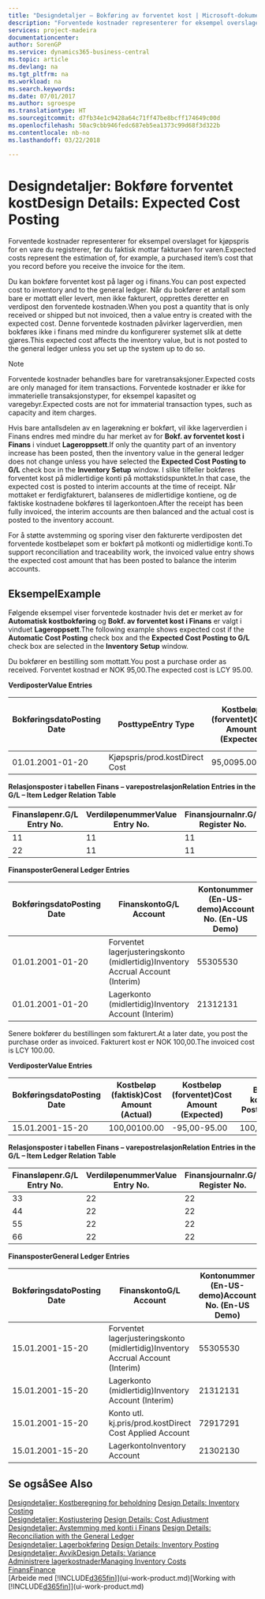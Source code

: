 ```yaml
---
title: "Designdetaljer – Bokføring av forventet kost | Microsoft-dokumentasjon"
description: "Forventede kostnader representerer for eksempel overslaget for kjøpspris for en vare du registrerer, før du faktisk mottar fakturaen for varen."
services: project-madeira
documentationcenter: 
author: SorenGP
ms.service: dynamics365-business-central
ms.topic: article
ms.devlang: na
ms.tgt_pltfrm: na
ms.workload: na
ms.search.keywords: 
ms.date: 07/01/2017
ms.author: sgroespe
ms.translationtype: HT
ms.sourcegitcommit: d7fb34e1c9428a64c71ff47be8bcff174649c00d
ms.openlocfilehash: 50ac9cbb946fedc687eb5ea1373c99d68f3d322b
ms.contentlocale: nb-no
ms.lasthandoff: 03/22/2018

---
```

# <a name="design-details-expected-cost-posting"></a><span data-ttu-id="78ad3-103">Designdetaljer: Bokføre forventet kost</span><span class="sxs-lookup"><span data-stu-id="78ad3-103">Design Details: Expected Cost Posting</span></span>
<span data-ttu-id="78ad3-104">Forventede kostnader representerer for eksempel overslaget for kjøpspris for en vare du registrerer, før du faktisk mottar fakturaen for varen.</span><span class="sxs-lookup"><span data-stu-id="78ad3-104">Expected costs represent the estimation of, for example, a purchased item’s cost that you record before you receive the invoice for the item.</span></span>  

 <span data-ttu-id="78ad3-105">Du kan bokføre forventet kost på lager og i finans.</span><span class="sxs-lookup"><span data-stu-id="78ad3-105">You can post expected cost to inventory and to the general ledger.</span></span> <span data-ttu-id="78ad3-106">Når du bokfører et antall som bare er mottatt eller levert, men ikke fakturert, opprettes deretter en verdipost den forventede kostnaden.</span><span class="sxs-lookup"><span data-stu-id="78ad3-106">When you post a quantity that is only received or shipped but not invoiced, then a value entry is created with the expected cost.</span></span> <span data-ttu-id="78ad3-107">Denne forventede kostnaden påvirker lagerverdien, men bokføres ikke i finans med mindre du konfigurerer systemet slik at dette gjøres.</span><span class="sxs-lookup"><span data-stu-id="78ad3-107">This expected cost affects the inventory value, but is not posted to the general ledger unless you set up the system up to do so.</span></span>  

> [!NOTE]  
>  <span data-ttu-id="78ad3-108">Forventede kostnader behandles bare for varetransaksjoner.</span><span class="sxs-lookup"><span data-stu-id="78ad3-108">Expected costs are only managed for item transactions.</span></span> <span data-ttu-id="78ad3-109">Forventede kostnader er ikke for immaterielle transaksjonstyper, for eksempel kapasitet og varegebyr.</span><span class="sxs-lookup"><span data-stu-id="78ad3-109">Expected costs are not for immaterial transaction types, such as capacity and item charges.</span></span>  

 <span data-ttu-id="78ad3-110">Hvis bare antallsdelen av en lagerøkning er bokført, vil ikke lagerverdien i Finans endres med mindre du har merket av for **Bokf. av forventet kost i Finans** i vinduet **Lageroppsett**.</span><span class="sxs-lookup"><span data-stu-id="78ad3-110">If only the quantity part of an inventory increase has been posted, then the inventory value in the general ledger does not change unless you have selected the **Expected Cost Posting to G/L** check box in the **Inventory Setup** window.</span></span> <span data-ttu-id="78ad3-111">I slike tilfeller bokføres forventet kost på midlertidige konti på mottakstidspunktet.</span><span class="sxs-lookup"><span data-stu-id="78ad3-111">In that case, the expected cost is posted to interim accounts at the time of receipt.</span></span> <span data-ttu-id="78ad3-112">Når mottaket er ferdigfakturert, balanseres de midlertidige kontiene, og de faktiske kostnadene bokføres til lagerkontoen.</span><span class="sxs-lookup"><span data-stu-id="78ad3-112">After the receipt has been fully invoiced, the interim accounts are then balanced and the actual cost is posted to the inventory account.</span></span>  

 <span data-ttu-id="78ad3-113">For å støtte avstemming og sporing viser den fakturerte verdiposten det forventede kostbeløpet som er bokført på motkonti og midlertidige konti.</span><span class="sxs-lookup"><span data-stu-id="78ad3-113">To support reconciliation and traceability work, the invoiced value entry shows the expected cost amount that has been posted to balance the interim accounts.</span></span>  

## <a name="example"></a><span data-ttu-id="78ad3-114">Eksempel</span><span class="sxs-lookup"><span data-stu-id="78ad3-114">Example</span></span>  
 <span data-ttu-id="78ad3-115">Følgende eksempel viser forventede kostnader hvis det er merket av for **Automatisk kostbokføring** og **Bokf. av forventet kost i Finans** er valgt i vinduet **Lageroppsett**.</span><span class="sxs-lookup"><span data-stu-id="78ad3-115">The following example shows expected cost if the **Automatic Cost Posting** check box and the **Expected Cost Posting to G/L** check box are selected in the **Inventory Setup** window.</span></span>  

 <span data-ttu-id="78ad3-116">Du bokfører en bestilling som mottatt.</span><span class="sxs-lookup"><span data-stu-id="78ad3-116">You post a purchase order as received.</span></span> <span data-ttu-id="78ad3-117">Forventet kostnad er NOK 95,00.</span><span class="sxs-lookup"><span data-stu-id="78ad3-117">The expected cost is LCY 95.00.</span></span>  

 <span data-ttu-id="78ad3-118">**Verdiposter**</span><span class="sxs-lookup"><span data-stu-id="78ad3-118">**Value Entries**</span></span>  

|<span data-ttu-id="78ad3-119">Bokføringsdato</span><span class="sxs-lookup"><span data-stu-id="78ad3-119">Posting Date</span></span>|<span data-ttu-id="78ad3-120">Posttype</span><span class="sxs-lookup"><span data-stu-id="78ad3-120">Entry Type</span></span>|<span data-ttu-id="78ad3-121">Kostbeløp (forventet)</span><span class="sxs-lookup"><span data-stu-id="78ad3-121">Cost Amount (Expected)</span></span>|<span data-ttu-id="78ad3-122">Forventet kost bokført i Finans</span><span class="sxs-lookup"><span data-stu-id="78ad3-122">Expected Cost Posted to G/L</span></span>|<span data-ttu-id="78ad3-123">Forventet kostnad</span><span class="sxs-lookup"><span data-stu-id="78ad3-123">Expected Cost</span></span>|<span data-ttu-id="78ad3-124">Varepostnr.</span><span class="sxs-lookup"><span data-stu-id="78ad3-124">Item Ledger Entry No.</span></span>|<span data-ttu-id="78ad3-125">Løpenr.</span><span class="sxs-lookup"><span data-stu-id="78ad3-125">Entry No.</span></span>|  
|------------------|----------------|------------------------------|----------------------------------|-------------------|---------------------------|---------------|  
|<span data-ttu-id="78ad3-126">01.01.20</span><span class="sxs-lookup"><span data-stu-id="78ad3-126">01-01-20</span></span>|<span data-ttu-id="78ad3-127">Kjøpspris/prod.kost</span><span class="sxs-lookup"><span data-stu-id="78ad3-127">Direct Cost</span></span>|<span data-ttu-id="78ad3-128">95,00</span><span class="sxs-lookup"><span data-stu-id="78ad3-128">95.00</span></span>|<span data-ttu-id="78ad3-129">95,00</span><span class="sxs-lookup"><span data-stu-id="78ad3-129">95.00</span></span>|<span data-ttu-id="78ad3-130">Ja</span><span class="sxs-lookup"><span data-stu-id="78ad3-130">Yes</span></span>|<span data-ttu-id="78ad3-131">1</span><span class="sxs-lookup"><span data-stu-id="78ad3-131">1</span></span>|<span data-ttu-id="78ad3-132">1</span><span class="sxs-lookup"><span data-stu-id="78ad3-132">1</span></span>|  

 <span data-ttu-id="78ad3-133">**Relasjonsposter i tabellen Finans – varepostrelasjon**</span><span class="sxs-lookup"><span data-stu-id="78ad3-133">**Relation Entries in the G/L – Item Ledger Relation Table**</span></span>  

|<span data-ttu-id="78ad3-134">Finansløpenr.</span><span class="sxs-lookup"><span data-stu-id="78ad3-134">G/L Entry No.</span></span>|<span data-ttu-id="78ad3-135">Verdiløpenummer</span><span class="sxs-lookup"><span data-stu-id="78ad3-135">Value Entry No.</span></span>|<span data-ttu-id="78ad3-136">Finansjournalnr.</span><span class="sxs-lookup"><span data-stu-id="78ad3-136">G/L Register No.</span></span>|  
|--------------------|---------------------|-----------------------|  
|<span data-ttu-id="78ad3-137">1</span><span class="sxs-lookup"><span data-stu-id="78ad3-137">1</span></span>|<span data-ttu-id="78ad3-138">1</span><span class="sxs-lookup"><span data-stu-id="78ad3-138">1</span></span>|<span data-ttu-id="78ad3-139">1</span><span class="sxs-lookup"><span data-stu-id="78ad3-139">1</span></span>|  
|<span data-ttu-id="78ad3-140">2</span><span class="sxs-lookup"><span data-stu-id="78ad3-140">2</span></span>|<span data-ttu-id="78ad3-141">1</span><span class="sxs-lookup"><span data-stu-id="78ad3-141">1</span></span>|<span data-ttu-id="78ad3-142">1</span><span class="sxs-lookup"><span data-stu-id="78ad3-142">1</span></span>|  

 <span data-ttu-id="78ad3-143">**Finansposter**</span><span class="sxs-lookup"><span data-stu-id="78ad3-143">**General Ledger Entries**</span></span>  

|<span data-ttu-id="78ad3-144">Bokføringsdato</span><span class="sxs-lookup"><span data-stu-id="78ad3-144">Posting Date</span></span>|<span data-ttu-id="78ad3-145">Finanskonto</span><span class="sxs-lookup"><span data-stu-id="78ad3-145">G/L Account</span></span>|<span data-ttu-id="78ad3-146">Kontonummer (En-US-demo)</span><span class="sxs-lookup"><span data-stu-id="78ad3-146">Account No. (En-US Demo)</span></span>|<span data-ttu-id="78ad3-147">Beløp</span><span class="sxs-lookup"><span data-stu-id="78ad3-147">Amount</span></span>|<span data-ttu-id="78ad3-148">Løpenr.</span><span class="sxs-lookup"><span data-stu-id="78ad3-148">Entry No.</span></span>|  
|------------------|------------------|---------------------------------|------------|---------------|  
|<span data-ttu-id="78ad3-149">01.01.20</span><span class="sxs-lookup"><span data-stu-id="78ad3-149">01-01-20</span></span>|<span data-ttu-id="78ad3-150">Forventet lagerjusteringskonto (midlertidig)</span><span class="sxs-lookup"><span data-stu-id="78ad3-150">Inventory Accrual Account (Interim)</span></span>|<span data-ttu-id="78ad3-151">5530</span><span class="sxs-lookup"><span data-stu-id="78ad3-151">5530</span></span>|<span data-ttu-id="78ad3-152">-95,00</span><span class="sxs-lookup"><span data-stu-id="78ad3-152">-95.00</span></span>|<span data-ttu-id="78ad3-153">2</span><span class="sxs-lookup"><span data-stu-id="78ad3-153">2</span></span>|  
|<span data-ttu-id="78ad3-154">01.01.20</span><span class="sxs-lookup"><span data-stu-id="78ad3-154">01-01-20</span></span>|<span data-ttu-id="78ad3-155">Lagerkonto (midlertidig)</span><span class="sxs-lookup"><span data-stu-id="78ad3-155">Inventory Account (Interim)</span></span>|<span data-ttu-id="78ad3-156">2131</span><span class="sxs-lookup"><span data-stu-id="78ad3-156">2131</span></span>|<span data-ttu-id="78ad3-157">95,00</span><span class="sxs-lookup"><span data-stu-id="78ad3-157">95.00</span></span>|<span data-ttu-id="78ad3-158">1</span><span class="sxs-lookup"><span data-stu-id="78ad3-158">1</span></span>|  

 <span data-ttu-id="78ad3-159">Senere bokfører du bestillingen som fakturert.</span><span class="sxs-lookup"><span data-stu-id="78ad3-159">At a later date, you post the purchase order as invoiced.</span></span> <span data-ttu-id="78ad3-160">Fakturert kost er NOK 100,00.</span><span class="sxs-lookup"><span data-stu-id="78ad3-160">The invoiced cost is LCY 100.00.</span></span>  

 <span data-ttu-id="78ad3-161">**Verdiposter**</span><span class="sxs-lookup"><span data-stu-id="78ad3-161">**Value Entries**</span></span>  

|<span data-ttu-id="78ad3-162">Bokføringsdato</span><span class="sxs-lookup"><span data-stu-id="78ad3-162">Posting Date</span></span>|<span data-ttu-id="78ad3-163">Kostbeløp (faktisk)</span><span class="sxs-lookup"><span data-stu-id="78ad3-163">Cost Amount (Actual)</span></span>|<span data-ttu-id="78ad3-164">Kostbeløp (forventet)</span><span class="sxs-lookup"><span data-stu-id="78ad3-164">Cost Amount (Expected)</span></span>|<span data-ttu-id="78ad3-165">Bokført kost</span><span class="sxs-lookup"><span data-stu-id="78ad3-165">Cost Posted to G/L</span></span>|<span data-ttu-id="78ad3-166">Forventet kostnad</span><span class="sxs-lookup"><span data-stu-id="78ad3-166">Expected Cost</span></span>|<span data-ttu-id="78ad3-167">Varepostnr.</span><span class="sxs-lookup"><span data-stu-id="78ad3-167">Item Ledger Entry No.</span></span>|<span data-ttu-id="78ad3-168">Løpenr.</span><span class="sxs-lookup"><span data-stu-id="78ad3-168">Entry No.</span></span>|  
|------------------|----------------------------|------------------------------|-------------------------|-------------------|---------------------------|---------------|  
|<span data-ttu-id="78ad3-169">15.01.20</span><span class="sxs-lookup"><span data-stu-id="78ad3-169">01-15-20</span></span>|<span data-ttu-id="78ad3-170">100,00</span><span class="sxs-lookup"><span data-stu-id="78ad3-170">100.00</span></span>|<span data-ttu-id="78ad3-171">-95,00</span><span class="sxs-lookup"><span data-stu-id="78ad3-171">-95.00</span></span>|<span data-ttu-id="78ad3-172">100,00</span><span class="sxs-lookup"><span data-stu-id="78ad3-172">100.00</span></span>|<span data-ttu-id="78ad3-173">Nei</span><span class="sxs-lookup"><span data-stu-id="78ad3-173">No</span></span>|<span data-ttu-id="78ad3-174">1</span><span class="sxs-lookup"><span data-stu-id="78ad3-174">1</span></span>|<span data-ttu-id="78ad3-175">2</span><span class="sxs-lookup"><span data-stu-id="78ad3-175">2</span></span>|  

 <span data-ttu-id="78ad3-176">**Relasjonsposter i tabellen Finans – varepostrelasjon**</span><span class="sxs-lookup"><span data-stu-id="78ad3-176">**Relation Entries in the G/L – Item Ledger Relation Table**</span></span>  

|<span data-ttu-id="78ad3-177">Finansløpenr.</span><span class="sxs-lookup"><span data-stu-id="78ad3-177">G/L Entry No.</span></span>|<span data-ttu-id="78ad3-178">Verdiløpenummer</span><span class="sxs-lookup"><span data-stu-id="78ad3-178">Value Entry No.</span></span>|<span data-ttu-id="78ad3-179">Finansjournalnr.</span><span class="sxs-lookup"><span data-stu-id="78ad3-179">G/L Register No.</span></span>|  
|--------------------|---------------------|-----------------------|  
|<span data-ttu-id="78ad3-180">3</span><span class="sxs-lookup"><span data-stu-id="78ad3-180">3</span></span>|<span data-ttu-id="78ad3-181">2</span><span class="sxs-lookup"><span data-stu-id="78ad3-181">2</span></span>|<span data-ttu-id="78ad3-182">2</span><span class="sxs-lookup"><span data-stu-id="78ad3-182">2</span></span>|  
|<span data-ttu-id="78ad3-183">4</span><span class="sxs-lookup"><span data-stu-id="78ad3-183">4</span></span>|<span data-ttu-id="78ad3-184">2</span><span class="sxs-lookup"><span data-stu-id="78ad3-184">2</span></span>|<span data-ttu-id="78ad3-185">2</span><span class="sxs-lookup"><span data-stu-id="78ad3-185">2</span></span>|  
|<span data-ttu-id="78ad3-186">5</span><span class="sxs-lookup"><span data-stu-id="78ad3-186">5</span></span>|<span data-ttu-id="78ad3-187">2</span><span class="sxs-lookup"><span data-stu-id="78ad3-187">2</span></span>|<span data-ttu-id="78ad3-188">2</span><span class="sxs-lookup"><span data-stu-id="78ad3-188">2</span></span>|  
|<span data-ttu-id="78ad3-189">6</span><span class="sxs-lookup"><span data-stu-id="78ad3-189">6</span></span>|<span data-ttu-id="78ad3-190">2</span><span class="sxs-lookup"><span data-stu-id="78ad3-190">2</span></span>|<span data-ttu-id="78ad3-191">2</span><span class="sxs-lookup"><span data-stu-id="78ad3-191">2</span></span>|  

 <span data-ttu-id="78ad3-192">**Finansposter**</span><span class="sxs-lookup"><span data-stu-id="78ad3-192">**General Ledger Entries**</span></span>  

|<span data-ttu-id="78ad3-193">Bokføringsdato</span><span class="sxs-lookup"><span data-stu-id="78ad3-193">Posting Date</span></span>|<span data-ttu-id="78ad3-194">Finanskonto</span><span class="sxs-lookup"><span data-stu-id="78ad3-194">G/L Account</span></span>|<span data-ttu-id="78ad3-195">Kontonummer (En-US-demo)</span><span class="sxs-lookup"><span data-stu-id="78ad3-195">Account No. (En-US Demo)</span></span>|<span data-ttu-id="78ad3-196">Beløp</span><span class="sxs-lookup"><span data-stu-id="78ad3-196">Amount</span></span>|<span data-ttu-id="78ad3-197">Løpenr.</span><span class="sxs-lookup"><span data-stu-id="78ad3-197">Entry No.</span></span>|  
|------------------|------------------|---------------------------------|------------|---------------|  
|<span data-ttu-id="78ad3-198">15.01.20</span><span class="sxs-lookup"><span data-stu-id="78ad3-198">01-15-20</span></span>|<span data-ttu-id="78ad3-199">Forventet lagerjusteringskonto (midlertidig)</span><span class="sxs-lookup"><span data-stu-id="78ad3-199">Inventory Accrual Account (Interim)</span></span>|<span data-ttu-id="78ad3-200">5530</span><span class="sxs-lookup"><span data-stu-id="78ad3-200">5530</span></span>|<span data-ttu-id="78ad3-201">95,00</span><span class="sxs-lookup"><span data-stu-id="78ad3-201">95.00</span></span>|<span data-ttu-id="78ad3-202">4</span><span class="sxs-lookup"><span data-stu-id="78ad3-202">4</span></span>|  
|<span data-ttu-id="78ad3-203">15.01.20</span><span class="sxs-lookup"><span data-stu-id="78ad3-203">01-15-20</span></span>|<span data-ttu-id="78ad3-204">Lagerkonto (midlertidig)</span><span class="sxs-lookup"><span data-stu-id="78ad3-204">Inventory Account (Interim)</span></span>|<span data-ttu-id="78ad3-205">2131</span><span class="sxs-lookup"><span data-stu-id="78ad3-205">2131</span></span>|<span data-ttu-id="78ad3-206">-95,00</span><span class="sxs-lookup"><span data-stu-id="78ad3-206">-95.00</span></span>|<span data-ttu-id="78ad3-207">3</span><span class="sxs-lookup"><span data-stu-id="78ad3-207">3</span></span>|  
|<span data-ttu-id="78ad3-208">15.01.20</span><span class="sxs-lookup"><span data-stu-id="78ad3-208">01-15-20</span></span>|<span data-ttu-id="78ad3-209">Konto utl. kj.pris/prod.kost</span><span class="sxs-lookup"><span data-stu-id="78ad3-209">Direct Cost Applied Account</span></span>|<span data-ttu-id="78ad3-210">7291</span><span class="sxs-lookup"><span data-stu-id="78ad3-210">7291</span></span>|<span data-ttu-id="78ad3-211">-100</span><span class="sxs-lookup"><span data-stu-id="78ad3-211">-100</span></span>|<span data-ttu-id="78ad3-212">6</span><span class="sxs-lookup"><span data-stu-id="78ad3-212">6</span></span>|  
|<span data-ttu-id="78ad3-213">15.01.20</span><span class="sxs-lookup"><span data-stu-id="78ad3-213">01-15-20</span></span>|<span data-ttu-id="78ad3-214">Lagerkonto</span><span class="sxs-lookup"><span data-stu-id="78ad3-214">Inventory Account</span></span>|<span data-ttu-id="78ad3-215">2130</span><span class="sxs-lookup"><span data-stu-id="78ad3-215">2130</span></span>|<span data-ttu-id="78ad3-216">100</span><span class="sxs-lookup"><span data-stu-id="78ad3-216">100</span></span>|<span data-ttu-id="78ad3-217">5</span><span class="sxs-lookup"><span data-stu-id="78ad3-217">5</span></span>|  

## <a name="see-also"></a><span data-ttu-id="78ad3-218">Se også</span><span class="sxs-lookup"><span data-stu-id="78ad3-218">See Also</span></span>
 <span data-ttu-id="78ad3-219">[Designdetaljer: Kostberegning for beholdning](design-details-inventory-costing.md) </span><span class="sxs-lookup"><span data-stu-id="78ad3-219">[Design Details: Inventory Costing](design-details-inventory-costing.md) </span></span>  
 <span data-ttu-id="78ad3-220">[Designdetaljer: Kostjustering](design-details-cost-adjustment.md) </span><span class="sxs-lookup"><span data-stu-id="78ad3-220">[Design Details: Cost Adjustment](design-details-cost-adjustment.md) </span></span>  
 <span data-ttu-id="78ad3-221">[Designdetaljer: Avstemming med konti i Finans](design-details-reconciliation-with-the-general-ledger.md) </span><span class="sxs-lookup"><span data-stu-id="78ad3-221">[Design Details: Reconciliation with the General Ledger](design-details-reconciliation-with-the-general-ledger.md) </span></span>  
 <span data-ttu-id="78ad3-222">[Designdetaljer: Lagerbokføring](design-details-inventory-posting.md) </span><span class="sxs-lookup"><span data-stu-id="78ad3-222">[Design Details: Inventory Posting](design-details-inventory-posting.md) </span></span>  
 [<span data-ttu-id="78ad3-223">Designdetaljer: Avvik</span><span class="sxs-lookup"><span data-stu-id="78ad3-223">Design Details: Variance</span></span>](design-details-variance.md)  
 [<span data-ttu-id="78ad3-224">Administrere lagerkostnader</span><span class="sxs-lookup"><span data-stu-id="78ad3-224">Managing Inventory Costs</span></span>](finance-manage-inventory-costs.md)  
 [<span data-ttu-id="78ad3-225">Finans</span><span class="sxs-lookup"><span data-stu-id="78ad3-225">Finance</span></span>](finance.md)  
 <span data-ttu-id="78ad3-226">[Arbeide med [!INCLUDE[d365fin](includes/d365fin_md.md)]](ui-work-product.md)</span><span class="sxs-lookup"><span data-stu-id="78ad3-226">[Working with [!INCLUDE[d365fin](includes/d365fin_md.md)]](ui-work-product.md)</span></span>


